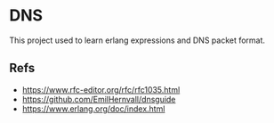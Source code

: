 # DNS

This project used to learn erlang expressions and DNS packet format.

## Refs

- https://www.rfc-editor.org/rfc/rfc1035.html
- https://github.com/EmilHernvall/dnsguide
- https://www.erlang.org/doc/index.html
